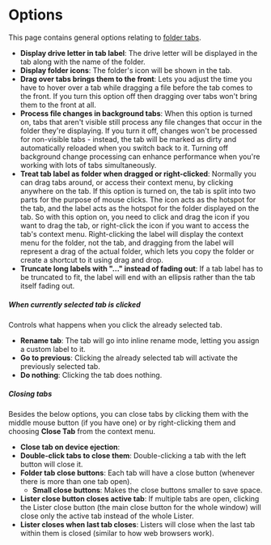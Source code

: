 # Options

This page contains general options relating to [folder tabs](/Manual/basic_concepts/the_lister/tabs/RAEDME.md).

- **Display drive letter in tab label**: The drive letter will be displayed in the tab along with the name of the folder.
- **Display folder icons**: The folder's icon will be shown in the tab.
- **Drag over tabs brings them to the front**: Lets you adjust the time you have to hover over a tab while dragging a file before the tab comes to the front. If you turn this option off then dragging over tabs won't bring them to the front at all.
- **Process file changes in background tabs**: When this option is turned on, tabs that aren't visible still process any file changes that occur in the folder they're displaying. If you turn it off, changes won't be processed for non-visible tabs - instead, the tab will be marked as dirty and automatically reloaded when you switch back to it. Turning off background change processing can enhance performance when you're working with lots of tabs simultaneously.
- **Treat tab label as folder when dragged or right-clicked**: Normally you can drag tabs around, or access their context menu, by clicking anywhere on the tab. If this option is turned on, the tab is split into two parts for the purpose of mouse clicks. The icon acts as the hotspot for the tab, and the label acts as the hotspot for the folder displayed on the tab. So with this option on, you need to click and drag the icon if you want to drag the tab, or right-click the icon if you want to access the tab's context menu. Right-clicking the label will display the context menu for the folder, not the tab, and dragging from the label will represent a drag of the actual folder, which lets you copy the folder or create a shortcut to it using drag and drop.
- **Truncate long labels with "..." instead of fading out**: If a tab label has to be truncated to fit, the label will end with an ellipsis rather than the tab itself fading out.

##### When currently selected tab is clicked

Controls what happens when you click the already selected tab.

- **Rename tab**: The tab will go into inline rename mode, letting you assign a custom label to it.
- **Go to previous**: Clicking the already selected tab will activate the previously selected tab.
- **Do nothing**: Clicking the tab does nothing.

##### Closing tabs

Besides the below options, you can close tabs by clicking them with the middle mouse button (if you have one) or by right-clicking them and choosing **Close Tab** from the context menu.

- **Close tab on device ejection**:
- **Double-click tabs to close them**: Double-clicking a tab with the left button will close it.
- **Folder tab close buttons**: Each tab will have a close button (whenever there is more than one tab open).
  - **Small close buttons**: Makes the close buttons smaller to save space.
- **Lister close button closes active tab**: If multiple tabs are open, clicking the Lister close button (the main close button for the whole window) will close only the active tab instead of the whole Lister.
- **Lister closes when last tab closes**: Listers will close when the last tab within them is closed (similar to how web browsers work).
